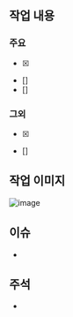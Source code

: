 ## 작업 내용

### 주요

- [x]
- []
- []

### 그외

- [x]
- []

## 작업 이미지

![image](이미지url)

## 이슈

-

## 주석

-
